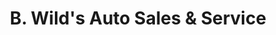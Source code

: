 ---
title: "B. Wild's Auto Sales & Service"
url: /hastings/b-wilds-auto-sales-and-service/
shop: car
---